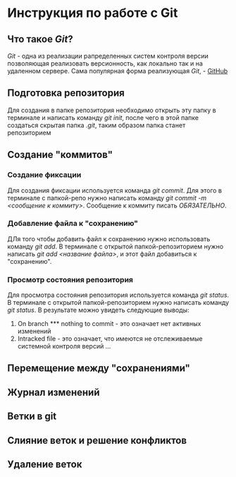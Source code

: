 # Инструкция по работе с Git

## Что такое *Git*?
*Git* - одна из реализации рапределенных систем контроля версии позволяющая реализовать версионность, как локально так и на удаленном сервере. Сама популярная форма реализующая *Git*, - [GitHub](https://github.com/)

## Подготовка репозитория
Для создания в папке репозитория необходимо открыть эту папку в терминале и написать команду *git init*, после чего в этой папке создаться скрытая папка *.git*, таким образом папка станет репозиторием

## Создание "коммитов"
 
 ### Создание фиксации
 Для создания фиксации используется команда *git commit*. Для этого в терминале с папкой-репо нужно написать команду *git commit -m <сообщение к коммиту>*. Сообщение к коммиту писать *ОБЯЗАТЕЛЬНО*.

### Добавление файла к "сохранению"
ДЛя того чтобы добавить файл к сохранению нужно использовать команду *git add*. В терминале с открытой папкой-репозиторием нужно написать *git add <название файла>*, и этот файл добавиться к "сохранению". 

### Просмотр состояния репозитория 
Для просмотра состояния репозитория используется команда *git status*. В терминале с открытой папкой-репозиторием нужно написать команду *git status*. В результате можно увидеть следующие выводы:
1. On branch *** nothing to commit - это означает нет активных изменений
2. Intracked file - это означает, что имеются не отслеживаемые системной контроля версий
...


## Перемещение между "сохранениями"

## Журнал изменений 

## Ветки в git

## Слияние веток и решение конфликтов 

## Удаление веток